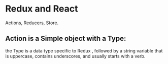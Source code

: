 # Redux and React
Actions, Reducers, Store.

## Action is a Simple object with a Type:
the Type is a data type specific to Redux , followed by a string variable that is uppercase, contains underscores, and usually starts with a verb.
